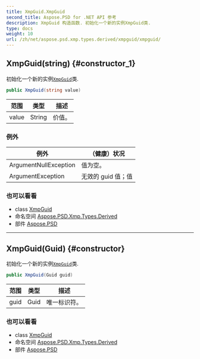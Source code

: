```yaml
---
title: XmpGuid.XmpGuid
second_title: Aspose.PSD for .NET API 参考
description: XmpGuid 构造函数. 初始化一个新的实例XmpGuid类.
type: docs
weight: 10
url: /zh/net/aspose.psd.xmp.types.derived/xmpguid/xmpguid/
---
```

## XmpGuid(string) {#constructor_1}

初始化一个新的实例[`XmpGuid`](../)类.

```csharp
public XmpGuid(string value)
```

| 范围 | 类型 | 描述 |
| --- | --- | --- |
| value | String | 价值。 |

### 例外

| 例外 | （健康）状况 |
| --- | --- |
| ArgumentNullException | 值为空。 |
| ArgumentException | 无效的 guid 值；值 |

### 也可以看看

* class [XmpGuid](../)
* 命名空间 [Aspose.PSD.Xmp.Types.Derived](../../xmpguid/)
* 部件 [Aspose.PSD](../../../)

---

## XmpGuid(Guid) {#constructor}

初始化一个新的实例[`XmpGuid`](../)类.

```csharp
public XmpGuid(Guid guid)
```

| 范围 | 类型 | 描述 |
| --- | --- | --- |
| guid | Guid | 唯一标识符。 |

### 也可以看看

* class [XmpGuid](../)
* 命名空间 [Aspose.PSD.Xmp.Types.Derived](../../xmpguid/)
* 部件 [Aspose.PSD](../../../)


